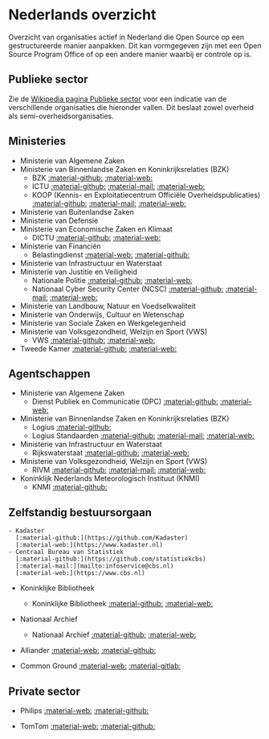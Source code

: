 # Nederlands overzicht

Overzicht van organisaties actief in Nederland die Open Source op een gestructureerde manier aanpakken.
Dit kan vormgegeven zijn met een Open Source Program Office of op een andere manier waarbij er controle op is.

## Publieke sector

Zie de [Wikipedia pagina Publieke sector](https://nl.wikipedia.org/wiki/Publieke_sector) voor een indicatie van de verschillende organisaties die hieronder vallen. Dit beslaat zowel overheid als semi-overheidsorganisaties.

## Ministeries
- Ministerie van Algemene Zaken
- Ministerie van Binnenlandse Zaken en Koninkrijksrelaties (BZK)
    - BZK 
      [:material-github:](https://github.com/MinBZK)
      [:material-web:](https://www.rijksoverheid.nl/ministeries/ministerie-van-binnenlandse-zaken-en-koninkrijksrelaties)
    - ICTU
      [:material-github:](https://github.com/ICTU)
      [:material-mail:](mailto:info@ictu.nl)
      [:material-web:](https://www.ictu.nl)
    - KOOP (Kennis- en Exploitatiecentrum Officiële Overheidspublicaties)
      [:material-github:](https://github.com/dataoverheid)
      [:material-mail:](mailto:opendata@overheid.nl)
      [:material-web:](https://data.overheid.nl)
- Ministerie van Buitenlandse Zaken
- Ministerie van Defensie
- Ministerie van Economische Zaken en Klimaat
    - DICTU
      [:material-github:](https://github.com/Dictu)
      [:material-web:](http://www.dictu.nl)
- Ministerie van Financiën
    - Belastingdienst
      [:material-web:](https://www.belastingdienst.nl/)
      [:material-github:](https://github.com/belastingdienst)
- Ministerie van Infrastructuur en Waterstaat
- Ministerie van Justitie en Veiligheid
    - Nationale Politie
      [:material-github:](https://github.com/politie)
      [:material-web:](https://www.politie.nl)
    - Nationaal Cyber Security Center (NCSC) 
      [:material-github:](https://github.com/NCSC-NL)
      [:material-mail:](mailto:info@ncsc.nl)
      [:material-web:](https://www.ncsc.nl/)
- Ministerie van Landbouw, Natuur en Voedselkwaliteit
- Ministerie van Onderwijs, Cultuur en Wetenschap
- Ministerie van Sociale Zaken en Werkgelegenheid
- Ministerie van Volksgezondheid, Welzijn en Sport (VWS)
    - VWS
      [:material-github:](https://github.com/minvws)
      [:material-web:](https://minvws.nl)
- Tweede Kamer
      [:material-github:](https://github.com/TweedeKamerDerStaten-Generaal)
      [:material-web:](https://tweedekamer.nl)

## Agentschappen
- Ministerie van Algemene Zaken
   - Dienst Publiek en Communicatie (DPC)
      [:material-github:](https://github.com/azdpc)
      [:material-web:](https://www.rijksoverheid.nl/dpc)
- Ministerie van Binnenlandse Zaken en Koninkrijksrelaties (BZK)
    - Logius
      [:material-github:]( https://gitlab.com/logius)
    - Logius Standaarden
      [:material-github:](https://github.com/Logius-standaarden)
      [:material-mail:](mailto:api@logius.nl)
      [:material-web:](http://logius.nl/standaarden)
- Ministerie van Infrastructuur en Waterstaat
    - Rijkswaterstaat
      [:material-github:](https://github.com/RWS-NL)
      [:material-web:](https://www.rijkswaterstaat.nl)
- Ministerie van Volksgezondheid, Welzijn en Sport (VWS)
    - RIVM
      [:material-github:](https://github.com/rivm-syso)
      [:material-mail:](mailto:info@rivm.nl)
      [:material-web:](http://www.rivm.nl)
- Koninklijk Nederlands Meteorologisch Instituut (KNMI)
    - KNMI
      [:material-github:](https://gitlab.com/KNMI-OSS/)

## Zelfstandig bestuursorgaan
    - Kadaster
      [:material-github:](https://github.com/Kadaster)
      [:material-web:](https://www.kadaster.nl)
    - Centraal Bureau van Statistiek
      [:material-github:](https://github.com/statistiekcbs)
      [:material-mail:](mailto:infoservice@cbs.nl)
      [:material-web:](https://www.cbs.nl)
- Koninklijke Bibliotheek 
    - Koninklijke Bibliotheek
      [:material-github:](https://github.com/KBNLresearch)
      [:material-web:](https://twitter.com/KBNLresearch)
- Nationaal Archief
    - Nationaal Archief
      [:material-github:](https://github.com/NationaalArchief)
      [:material-web:](http://www.nationaalarchief.nl)

- Alliander
[:material-web:](https://www.alliander.com/nl/open-source/)
[:material-github:](https://github.com/MinBZK)

- Common Ground
[:material-web:](https://commonground.nl/)
[:material-gitlab:](https://gitlab.com/commonground/)

## Private sector

- Philips
[:material-web:](https://www.philips.com/)
[:material-github:](https://github.com/philips-software/)

- TomTom
[:material-web:](https://www.tomtom.com/)
[:material-github:](https://github.com/tomtom-international)

